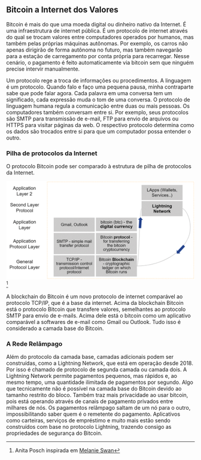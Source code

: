 ## Bitcoin a Internet dos Valores

Bitcoin é mais do que uma moeda digital ou dinheiro nativo da Internet. É uma infraestrutura de internet pública. É um protocolo de internet através do qual se trocam valores entre computadores operados por humanos, mas também pelas próprias máquinas autônomas. Por exemplo, os carros não apenas dirigirão de forma autônoma no futuro, mas também navegarão para a estação de carregamento por conta própria para recarregar. Nesse cenário, o pagamento é feito automaticamente via bitcoin sem que ninguém precise intervir manualmente.

Um protocolo rege a troca de informações ou procedimentos. A linguagem é um protocolo. Quando falo e faço uma pequena pausa, minha contraparte sabe que pode falar agora. Cada palavra em uma conversa tem um significado, cada expressão muda o tom de uma conversa. O protocolo de linguagem humana regula a comunicação entre duas ou mais pessoas. Os computadores também conversam entre si. Por exemplo, seus protocolos são SMTP para transmissão de e-mail, FTP para envio de arquivos ou HTTPS para visitar páginas da web. O respectivo protocolo determina como os dados são trocados entre si para que um computador possa entender o outro.

### Pilha de protocolos da Internet
O protocolo Bitcoin pode ser comparado à estrutura de pilha de protocolos da Internet.

![Bitcoin é um bem comum](assets/_Bitcoin-protocol.png) [^23]

A blockchain do Bitcoin é um novo protocolo de internet comparável ao protocolo TCP/IP, que é a base da internet. Acima da blockchain Bitcoin está o protocolo Bitcoin que transfere valores, semelhantes ao protocolo SMTP para envio de e-mails. Acima dele está o bitcoin como um aplicativo comparável a softwares de e-mail como Gmail ou Outlook. Tudo isso é considerado a camada base do Bitcoin.

### A Rede Relâmpago

Além do protocolo da camada base, camadas adicionais podem ser construídas, como a Lightning Network, que está em operação desde 2018. Por isso é chamado de protocolo de segunda camada ou camada dois. A Lightning Network permite pagamentos pequenos, mas rápidos e, ao mesmo tempo, uma quantidade ilimitada de pagamentos por segundo. Algo que tecnicamente não é possível na camada base do Bitcoin devido ao tamanho restrito do bloco. Também traz mais privacidade ao usar bitcoin, pois está operando através de canais de pagamento privados entre milhares de nós. Os pagamentos relâmpago saltam de um nó para o outro, impossibilitando saber quem é o remetente do pagamento. Aplicativos como carteiras, serviços de empréstimo e muito mais estão sendo construídos com base no protocolo Lightning, trazendo consigo as propriedades de segurança do Bitcoin.

[^23]: Anita Posch inspirada em [Melanie Swan](https://www.slideshare.net/lablogga/bitcoin-and-blockchain-explained-cryptocitizen-smartnetwork-trust)
